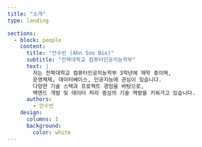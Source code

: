 ```yaml
---
title: "소개"
type: landing

sections:
  - block: people
    content:
      title: "안수빈 (Ahn Soo Bin)"
      subtitle: "전북대학교 컴퓨터인공지능학부"
      text: |
        저는 전북대학교 컴퓨터인공지능학부 3학년에 재학 중이며,  
        운영체제, 데이터베이스, 인공지능에 관심이 있습니다.  
        다양한 기술 스택과 프로젝트 경험을 바탕으로,  
        백엔드 개발 및 데이터 처리 중심의 기술 역량을 키워가고 있습니다.
      authors:
        - 안수빈
    design:
      columns: 1
      background:
        color: white
---
```


